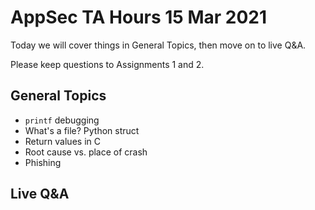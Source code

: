 # AppSec TA Hours 15 Mar 2021

Today we will cover things in General Topics, then move on to live Q&A.

Please keep questions to Assignments 1 and 2.

## General Topics

 * `printf` debugging
 * What's a file? Python struct
 * Return values in C
 * Root cause vs. place of crash
 * Phishing

## Live Q&A
